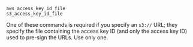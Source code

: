     aws_access_key_id_file 
    s3_access_key_id_file

One of these commands is required if you specify an `s3://` URL; they
specify the file containing the access key ID (and only the access key
ID) used to pre-sign the URLs. Use only one.
